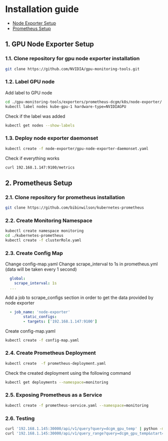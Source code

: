# Installation guide
- [Node Exporter Setup](https://github.com/NVIDIA/gpu-monitoring-tools/tree/master/exporters/prometheus-dcgm) 
- [Prometheus Setup](https://devopscube.com/setup-prometheus-monitoring-on-kubernetes/)
## 1\. GPU Node Exporter Setup
### 1.1\. Clone repository for gpu node exporter installation
```bash
git clone https://github.com/NVIDIA/gpu-monitoring-tools.git
```
### 1.2\. Label GPU node
Add label to GPU node
```bash
cd ./gpu-monitoring-tools/exporters/prometheus-dcgm/k8s/node-exporter/
kubectl label nodes kube-gpu-1 hardware-type=NVIDIAGPU
```
Check if the label was added
```bash
kubectl get nodes --show-labels
```
### 1.3\. Deploy node exporter daemonset
```bash
kubectl create -f node-exporter/gpu-node-exporter-daemonset.yaml
```
Check if everything works
```bash
curl 192.168.1.147:9100/metrics
```
## 2\. Prometheus Setup
### 2.1\. Clone repository for prometheus installation
```bash
git clone https://github.com/bibinwilson/kubernetes-prometheus
```
### 2.2\. Create Monitoring Namespace
```bash
kubectl create namespace monitoring
cd ./kubernetes-prometheus
kubectl create -f clusterRole.yaml
```
### 2.3\. Create Config Map
Change config-map.yaml
Change scrape_interval to 1s in prometheus.yml (data will be taken every 1 second)
```yaml
  global:
    scrape_interval: 1s
  ...
```
Add a job to scrape_configs section in order to get the data provided by node exporter
```yaml
  - job_name: 'node-exporter'
        static_configs:
        - targets: ['192.168.1.147:9100']
```
Create config-map.yaml
```bash
kubectl create -f config-map.yaml
```
### 2.4\. Create Prometheus Deployment
```bash
kubectl create  -f prometheus-deployment.yaml
```
Check the created deployment using the following command
```bash
kubectl get deployments --namespace=monitoring
```
### 2.5\. Exposing Prometheus as a Service
```bash
kubectl create -f prometheus-service.yaml --namespace=monitoring
```
### 2.6\. Testing
```bash
curl '192.168.1.145:30000/api/v1/query?query=dcgm_gpu_temp' | python -m json.tool
curl '192.168.1.145:30000/api/v1/query_range?query=dcgm_gpu_temp&start=Start_Timestamp&end=End_Timestamp&step=1s' | python -m json.tool
```
